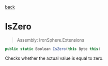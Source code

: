 ﻿

[back](/IronSphere.Extensions/types/ByteExtension)

# IsZero

> Assembly: IronSphere.Extensions

```csharp
public static Boolean IsZero(this Byte this)
```

Checks whether the actual value is equal to zero.

 